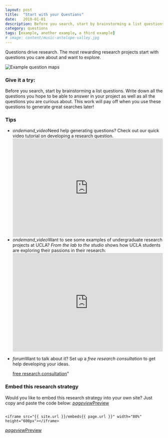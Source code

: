 ```yaml
---
layout: post
title:  "Start with your Questions"
date:   2010-01-01
description: Before you search, start by brainstorming a list questions.
category: questions
tags: [example, another example, a third example]
# image: content/music-antelope-valley.jpg
---
```


<p class="intro"><span class="dropcap">Q</span>uestions drive research. The most rewarding  research projects start with questions you care about and want to explore.</p>

<!--
<figure>
	<img src="{{ '/assets/img/content/climate-change-psychology-480.jpg' | prepend: site.baseurl }}" alt="Question map examples"> 
	<figcaption>What are you curious about? What questions do you hope to answer in your project?</figcaption>
</figure>
-->

<img src="{{ '/assets/img/content/question-map-examples.jpg' | prepend: site.baseurl }}" alt="Example question maps"> 

### Give it a try:

Before you search, start by brainstorming a list questions. Write down all the questions you hope to be able to answer in your project as well as all the questions you are curious about. This work will pay off when you use these questions to generate great searches later!

### Tips

<ul class="collapsible popout" data-collapsible="expandable">
    <li>
      <div class="collapsible-header"><i class="material-icons">ondemand_video</i>Need help generating questions? Check out our quick video tutorial on developing a research question.</div>
      <div class="collapsible-body"><iframe width="100%" height="315" src="https://www.youtube.com/embed/jj-F6YVtsxI?list=PLV8eqWoGXke5D5bmwscUhow1RJKWZmMRZ" frameborder="0" allowfullscreen></iframe></div>
    </li>
    <li>
      <div class="collapsible-header"><i class="material-icons">ondemand_video</i>Want to see some examples of undergraduate research projects at UCLA? <em>From the lab to the studio</em> shows how UCLA students are exploring their passions in their research:</div>
      <div class="collapsible-body"><iframe width="100%" height="315" src="https://www.youtube.com/embed/ZEoosFwqi-Q?list=PLV8eqWoGXke5D5bmwscUhow1RJKWZmMRZ" frameborder="0" allowfullscreen></iframe></p></div>
    </li>
    <li>
      <div class="collapsible-header"><i class="material-icons">forum</i>Want to talk about it? Set up a <em>free research consultation</em> to get help developing your ideas.</div>
      <div class="collapsible-body"><p style="button"><a href="http://calendar.library.ucla.edu/booking/powell-consultations" target="_blank">free research consultation</a>"</p></div>
    </li>
  </ul>

### Embed this research strategy

Would you like to embed this research strategy into your own site? Just copy and paste the code below: <a href="{{ site.url }}/embeds{{ page.url }}" target="_blank" class="badge"><i class="material-icons">pageview</i>Preview</a>

```

<iframe src="{{ site.url }}/embeds{{ page.url }}" width="80%" height="600px"></iframe>

```

<a href="{{ site.url }}/embeds{{ page.url }}" target="_blank" class="waves-effect waves-light btn"><i class="material-icons left">pageview</i>Preview</a>